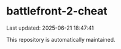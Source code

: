 # battlefront-2-cheat

Last updated: 2025-06-21 18:47:41

This repository is automatically maintained.
